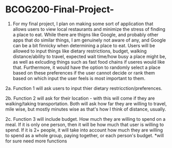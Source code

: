 # BCOG200-Final-Project-

1. For my final project, I plan on making some sort of application that allows users to view local restaurants and minimize the stress of
finding a place to eat. While there are thigns like Google, and probably other apps that do similar things, I am genuinely not aware of
any, and Google can be a bit finnicky when determining a place to eat. Users will be allowed to input things like dietary restrictions,
budget, walking distance/ability to travel, expected wait time/how busy a place might be, as well as exlcuding things such as fast food
chains if useres would like that. Furthermore, it would have the option to randomly select a place based on these preferences if the user
cannot decide or rank them based on which input the user feels is most important to them.

2a. Function 1 will ask users to input thier dietary restricction/preferences.

2b. Function 2 will ask for their location - with this will come if they are walking/taking transportation. Both will ask how far they are willing to travel, mile wise, but mostly minutes wise as that's how I think of distance, usually.

2c. Function 3 will include budget. How much they are willing to spend on a meal. If it is only one person, then it will be how much that
user is willing to spend. If it is 2+ people, it will take into account how much they are willing to spend as a whole group, paying together, or each person's budget. 
*will for sure need more functions
